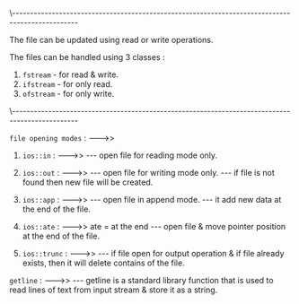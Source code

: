 \\------------------------------------------------------------------------------------------------

The file can be updated using read or write operations.

The files can be handled using 3 classes :

1. `fstream` - for read & write.
2. `ifstream` - for only read.
3. `ofstream` - for only write.

\\------------------------------------------------------------------------------------------------

`file opening modes` : --->>

1. `ios::in` : --->>
   --- open file for reading mode only.

2. `ios::out` : --->>
   --- open file for writing mode only.
   --- if file is not found then new file will be created.

3. `ios::app` : --->>
   --- open file in append mode.
   --- it add new data at the end of the file.

4. `ios::ate` : --->> ate = at the end
   --- open file & move pointer position at the end of the file.

5. `ios::trunc` : --->>
   --- if file open for output operation & if file already exists, then it will delete contains of the file.

`getline` : --->>
--- getline is a standard library function that is used to read lines of text from input stream & store it as a string.
